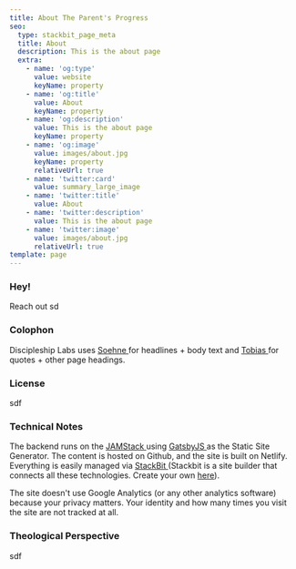 ```yaml
---
title: About The Parent's Progress
seo:
  type: stackbit_page_meta
  title: About
  description: This is the about page
  extra:
    - name: 'og:type'
      value: website
      keyName: property
    - name: 'og:title'
      value: About
      keyName: property
    - name: 'og:description'
      value: This is the about page
      keyName: property
    - name: 'og:image'
      value: images/about.jpg
      keyName: property
      relativeUrl: true
    - name: 'twitter:card'
      value: summary_large_image
    - name: 'twitter:title'
      value: About
    - name: 'twitter:description'
      value: This is the about page
    - name: 'twitter:image'
      value: images/about.jpg
      relativeUrl: true
template: page
---
```



### Hey!

Reach out sd

### Colophon

Discipleship Labs uses [Soehne ](https://klim.co.nz/retail-fonts/soehne/)for headlines + body text and [Tobias ](https://displaay.net/typeface/tobias/)for quotes + other page headings.

### License

sdf

### Technical Notes

The backend runs on the [JAMStack ](https://jamstack.wtf/)using [GatsbyJS ](https://www.gatsbyjs.com/)as the Static Site Generator. The content is hosted on Github, and the site is built on Netlify. Everything is easily managed via [StackBit ](https://www.stackbit.com/about)(Stackbit is a site builder that connects all these technologies. Create your own [here](https://app.stackbit.com/create?theme=agency\&utm_source=deployed-footer)).

The site doesn't use Google Analytics (or any other analytics software) because your privacy matters. Your identity and how many times you visit the site are not tracked at all.

### Theological Perspective

sdf
